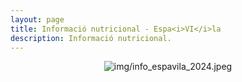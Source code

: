 ```yaml
---
layout: page
title: Informació nutricional - Espa<i>VI</i>la
description: Informació nutricional.
---
```


<center><img class="ipsImage" src="https://torresdelaserra.github.io/img/inf_espavila_2024.jpeg" alt="img/info_espavila_2024.jpeg"></center>
